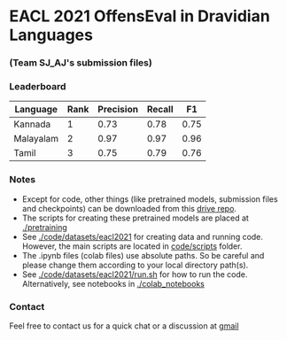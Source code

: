 # EACL 2021 OffensEval in Dravidian Languages    
### (Team SJ_AJ's submission files)

### Leaderboard
| Language  | Rank | Precision | Recall | F1   |
|-----------|------|-----------|--------|------|
| Kannada   | 1    | 0.73      | 0.78   | 0.75 |
| Malayalam | 2    | 0.97      | 0.97   | 0.96 |
| Tamil     | 3    | 0.75      | 0.79   | 0.76 |

### Notes
- Except for code, other things (like pretrained models, submission files and checkpoints) can be downloaded from this [drive repo](https://drive.google.com/drive/folders/1xnQ63uZ7Pq1go1K21OkgRkGFUkfizoT7?usp=sharing).
- The scripts for creating these pretrained models are placed at [./pretraining](./pretraining)
- See [./code/datasets/eacl2021](./code/datasets/eacl2021) for creating data and running code. However, the main scripts are located in [code/scripts](.code/scripts) folder.
- The .ipynb files (colab files) use absolute paths. So be careful and please change them according to your local directory path(s).
- See [./code/datasets/eacl2021/run.sh](./code/datasets/eacl2021/run.sh) for how to run the code. Alternatively, see notebooks in [./colab_notebooks](./colab_notebooks)

### Contact
Feel free to contact us for a quick chat or a discussion at [gmail](jsaimurali001@gmail.com)
